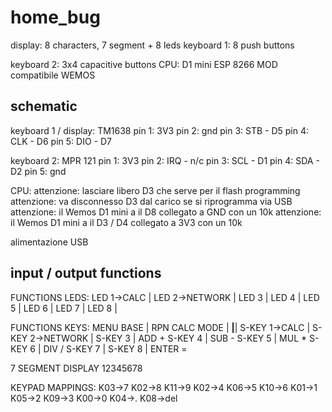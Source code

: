 # home_bug

display: 8 characters, 7 segment + 8 leds
keyboard 1: 8 push buttons

keyboard 2: 3x4 capacitive buttons
CPU: D1 mini ESP 8266 MOD compatibile WEMOS

## schematic

keyboard 1 / display: TM1638
pin 1: 3V3
pin 2: gnd
pin 3: STB - D5
pin 4: CLK - D6
pin 5: DIO - D7

keyboard 2: MPR 121
pin 1: 3V3
pin 2: IRQ - n/c
pin 3: SCL - D1
pin 4: SDA - D2
pin 5: gnd

CPU:
attenzione: lasciare libero D3 che serve per il flash programming
attenzione: va disconnesso D3 dal carico se si riprogramma via USB
attenzione: il Wemos D1 mini a il D8 collegato a GND con un 10k
attenzione: il Wemos D1 mini a il D3 / D4 collegato a 3V3 con un 10k

alimentazione USB

## input / output functions

FUNCTIONS LEDS:
LED 1->CALC             |
LED 2->NETWORK          |
LED 3                   |
LED 4                   |
LED 5                   |
LED 6                   |
LED 7                   |
LED 8                   |

FUNCTIONS KEYS:
MENU BASE               | RPN CALC MODE          |
________________________|________________________|
S-KEY 1->CALC           |
S-KEY 2->NETWORK        |
S-KEY 3                 | ADD +
S-KEY 4                 | SUB -
S-KEY 5                 | MUL *
S-KEY 6                 | DIV /
S-KEY 7                 |
S-KEY 8                 | ENTER =

7 SEGMENT DISPLAY
12345678

KEYPAD MAPPINGS:
 K03->7          K02->8           K11->9
 K02->4          K06->5           K10->6
 K01->1          K05->2           K09->3
 K00->0          K04->.           K08->del

